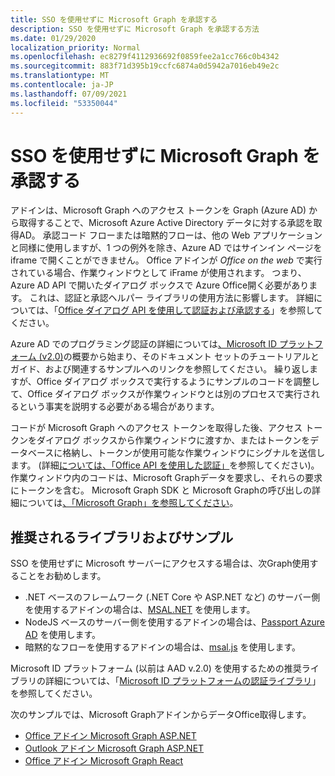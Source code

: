```yaml
---
title: SSO を使用せずに Microsoft Graph を承認する
description: SSO を使用せずに Microsoft Graph を承認する方法
ms.date: 01/29/2020
localization_priority: Normal
ms.openlocfilehash: ec8279f4112936692f0859fee2a1cc766c0b4342
ms.sourcegitcommit: 883f71d395b19ccfc6874a0d5942a7016eb49e2c
ms.translationtype: MT
ms.contentlocale: ja-JP
ms.lasthandoff: 07/09/2021
ms.locfileid: "53350044"
---
```

# <a name="authorize-to-microsoft-graph-without-sso"></a>SSO を使用せずに Microsoft Graph を承認する

アドインは、Microsoft Graph へのアクセス トークンを Graph (Azure AD) から取得することで、Microsoft Azure Active Directory データに対する承認を取得AD。 承認コード フローまたは暗黙的フローは、他の Web アプリケーションと同様に使用しますが、1 つの例外を除き、Azure AD ではサインイン ページを iframe で開くことができません。 Office アドインが *Office on the web* で実行されている場合、作業ウィンドウとして iFrame が使用されます。 つまり、Azure AD API で開いたダイアログ ボックスで Azure Office開く必要があります。 これは、認証と承認ヘルパー ライブラリの使用方法に影響します。 詳細については、「[Office ダイアログ API を使用して認証および承認する](auth-with-office-dialog-api.md)」を参照してください。

Azure AD でのプログラミング認証の詳細については[、Microsoft ID プラットフォーム (v2.0)](/azure/active-directory/develop/v2-overview)の概要から始まり、そのドキュメント セットのチュートリアルとガイド、および関連するサンプルへのリンクを参照してください。 繰り返しますが、Office ダイアログ ボックスで実行するようにサンプルのコードを調整して、Office ダイアログ ボックスが作業ウィンドウとは別のプロセスで実行されるという事実を説明する必要がある場合があります。

コードが Microsoft Graph へのアクセス トークンを取得した後、アクセス トークンをダイアログ ボックスから作業ウィンドウに渡すか、またはトークンをデータベースに格納し、トークンが使用可能な作業ウィンドウにシグナルを送信します。 (詳細[については、「Office API を使用した認証」](auth-with-office-dialog-api.md)を参照してください)。作業ウィンドウ内のコードは、Microsoft Graphデータを要求し、それらの要求にトークンを含む。 Microsoft Graph SDK と Microsoft Graphの呼び出しの詳細については[、「Microsoft Graph」を参照してください](/graph/)。

## <a name="recommended-libraries-and-samples"></a>推奨されるライブラリおよびサンプル

SSO を使用せずに Microsoft サーバーにアクセスする場合は、次Graph使用することをお勧めします。

- .NET ベースのフレームワーク (.NET Core や ASP.NET など) のサーバー側を使用するアドインの場合は、[MSAL.NET](https://github.com/AzureAD/microsoft-authentication-library-for-dotnet/wiki#conceptual-documentation) を使用します。
- NodeJS ベースのサーバー側を使用するアドインの場合は、[Passport Azure AD](https://github.com/AzureAD/passport-azure-ad) を使用します。
- 暗黙的なフローを使用するアドインの場合は、[msal.js](https://github.com/AzureAD/microsoft-authentication-library-for-js/wiki) を使用します。

Microsoft ID プラットフォーム (以前は AAD v.2.0) を使用するための推奨ライブラリの詳細については、「[Microsoft ID プラットフォームの認証ライブラリ](/azure/active-directory/develop/reference-v2-libraries)」を参照してください。

次のサンプルでは、Microsoft GraphアドインからデータOffice取得します。

- [Office アドイン Microsoft Graph ASP.NET](https://github.com/OfficeDev/PnP-OfficeAddins/tree/master/Samples/auth/Office-Add-in-Microsoft-Graph-ASPNET)
- [Outlook アドイン Microsoft Graph ASP.NET](https://github.com/OfficeDev/PnP-OfficeAddins/tree/master/Samples/auth/Outlook-Add-in-Microsoft-Graph-ASPNET)
- [Office アドイン Microsoft Graph React](https://github.com/OfficeDev/PnP-OfficeAddins/tree/master/Samples/auth/Office-Add-in-Microsoft-Graph-React)
